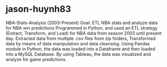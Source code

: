 # jason-huynh83
NBA-Stats-Analysis (2003-Present)
Goal: ETL NBA stats and analyze data for NBA win predictions
Programmed in Python, and used an ETL strategy (Extract, Transform, and Load) for NBA data from season 2003 until present day.
Extracted data from multiple .csv files from zip folders, Transformed data by means of data manipulation and data cleansing. 
Using Pandas module in Python, the data was loaded into a Dataframe and then loaded into a MySQL Database. 
By using Tableau, the data was visualized and analyze for game predictions.
